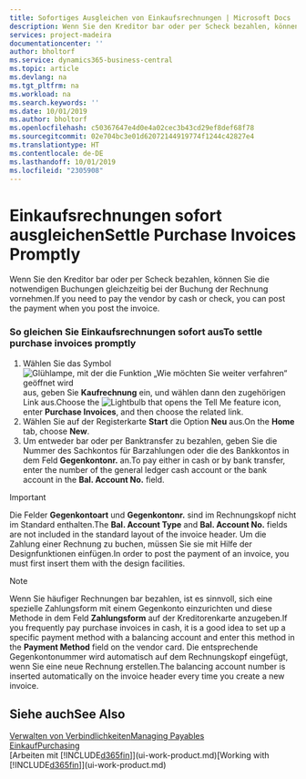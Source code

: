 ```yaml
---
title: Sofortiges Ausgleichen von Einkaufsrechnungen | Microsoft Docs
description: Wenn Sie den Kreditor bar oder per Scheck bezahlen, können Sie die notwendigen Buchungen gleichzeitig bei der Buchung der Rechnung vornehmen.
services: project-madeira
documentationcenter: ''
author: bholtorf
ms.service: dynamics365-business-central
ms.topic: article
ms.devlang: na
ms.tgt_pltfrm: na
ms.workload: na
ms.search.keywords: ''
ms.date: 10/01/2019
ms.author: bholtorf
ms.openlocfilehash: c50367647e4d0e4a02cec3b43cd29ef8def68f78
ms.sourcegitcommit: 02e704bc3e01d62072144919774f1244c42827e4
ms.translationtype: HT
ms.contentlocale: de-DE
ms.lasthandoff: 10/01/2019
ms.locfileid: "2305908"
---
```

# <a name="settle-purchase-invoices-promptly"></a><span data-ttu-id="53d40-103">Einkaufsrechnungen sofort ausgleichen</span><span class="sxs-lookup"><span data-stu-id="53d40-103">Settle Purchase Invoices Promptly</span></span>
<span data-ttu-id="53d40-104">Wenn Sie den Kreditor bar oder per Scheck bezahlen, können Sie die notwendigen Buchungen gleichzeitig bei der Buchung der Rechnung vornehmen.</span><span class="sxs-lookup"><span data-stu-id="53d40-104">If you need to pay the vendor by cash or check, you can post the payment when you post the invoice.</span></span>  
  
### <a name="to-settle-purchase-invoices-promptly"></a><span data-ttu-id="53d40-105">So gleichen Sie Einkaufsrechnungen sofort aus</span><span class="sxs-lookup"><span data-stu-id="53d40-105">To settle purchase invoices promptly</span></span>  
1. <span data-ttu-id="53d40-106">Wählen Sie das Symbol ![Glühlampe, mit der die Funktion „Wie möchten Sie weiter verfahren“ geöffnet wird](media/ui-search/search_small.png "Wie möchten Sie weiter verfahren?") aus, geben Sie **Kaufrechnung** ein, und wählen dann den zugehörigen Link aus.</span><span class="sxs-lookup"><span data-stu-id="53d40-106">Choose the ![Lightbulb that opens the Tell Me feature](media/ui-search/search_small.png "Tell me what you want to do") icon, enter **Purchase Invoices**, and then choose the related link.</span></span>  
2. <span data-ttu-id="53d40-107">Wählen Sie auf der Registerkarte **Start** die Option **Neu** aus.</span><span class="sxs-lookup"><span data-stu-id="53d40-107">On the **Home** tab, choose **New**.</span></span>  
3.  <span data-ttu-id="53d40-108">Um entweder bar oder per Banktransfer zu bezahlen, geben Sie die Nummer des Sachkontos für Barzahlungen oder die des Bankkontos in dem Feld **Gegenkontonr.** an.</span><span class="sxs-lookup"><span data-stu-id="53d40-108">To pay either in cash or by bank transfer, enter the number of the general ledger cash account or the bank account in the **Bal. Account No.** field.</span></span>  
  
> [!IMPORTANT]  
>  <span data-ttu-id="53d40-109">Die Felder **Gegenkontoart** und **Gegenkontonr.** sind im Rechnungskopf nicht im Standard enthalten.</span><span class="sxs-lookup"><span data-stu-id="53d40-109">The **Bal. Account Type** and **Bal. Account No.** fields are not included in the standard layout of the invoice header.</span></span> <span data-ttu-id="53d40-110">Um die Zahlung einer Rechnung zu buchen, müssen Sie sie mit Hilfe der Designfunktionen einfügen.</span><span class="sxs-lookup"><span data-stu-id="53d40-110">In order to post the payment of an invoice, you must first insert them with the design facilities.</span></span>  
  
> [!NOTE]  
>  <span data-ttu-id="53d40-111">Wenn Sie häufiger Rechnungen bar bezahlen, ist es sinnvoll, sich eine spezielle Zahlungsform mit einem Gegenkonto einzurichten und diese Methode in dem Feld **Zahlungsform** auf der Kreditorenkarte anzugeben.</span><span class="sxs-lookup"><span data-stu-id="53d40-111">If you frequently pay purchase invoices in cash, it is a good idea to set up a specific payment method with a balancing account and enter this method in the **Payment Method** field on the vendor card.</span></span> <span data-ttu-id="53d40-112">Die entsprechende Gegenkontonummer wird automatisch auf dem Rechnungskopf eingefügt, wenn Sie eine neue Rechnung erstellen.</span><span class="sxs-lookup"><span data-stu-id="53d40-112">The balancing account number is inserted automatically on the invoice header every time you create a new invoice.</span></span>  
  
## <a name="see-also"></a><span data-ttu-id="53d40-113">Siehe auch</span><span class="sxs-lookup"><span data-stu-id="53d40-113">See Also</span></span>  
[<span data-ttu-id="53d40-114">Verwalten von Verbindlichkeiten</span><span class="sxs-lookup"><span data-stu-id="53d40-114">Managing Payables</span></span>](payables-manage-payables.md)  
[<span data-ttu-id="53d40-115">Einkauf</span><span class="sxs-lookup"><span data-stu-id="53d40-115">Purchasing</span></span>](purchasing-manage-purchasing.md)  
<span data-ttu-id="53d40-116">[Arbeiten mit [!INCLUDE[d365fin](includes/d365fin_md.md)]](ui-work-product.md)</span><span class="sxs-lookup"><span data-stu-id="53d40-116">[Working with [!INCLUDE[d365fin](includes/d365fin_md.md)]](ui-work-product.md)</span></span>